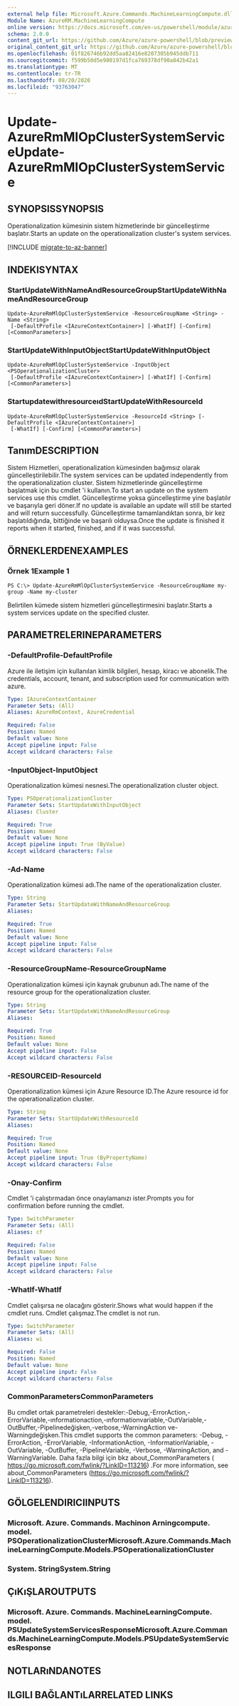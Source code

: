 ```yaml
---
external help file: Microsoft.Azure.Commands.MachineLearningCompute.dll-Help.xml
Module Name: AzureRM.MachineLearningCompute
online version: https://docs.microsoft.com/en-us/powershell/module/azurerm.machinelearningcompute/update-azurermmlopclustersystemservice
schema: 2.0.0
content_git_url: https://github.com/Azure/azure-powershell/blob/preview/src/ResourceManager/MachineLearningCompute/Commands.MachineLearningCompute/help/Update-AzureRmMlOpClusterSystemService.md
original_content_git_url: https://github.com/Azure/azure-powershell/blob/preview/src/ResourceManager/MachineLearningCompute/Commands.MachineLearningCompute/help/Update-AzureRmMlOpClusterSystemService.md
ms.openlocfilehash: 01f826746b92dd5aa82416e8207305b945ddb711
ms.sourcegitcommit: f599b50d5e980197d1fca769378df90a842b42a1
ms.translationtype: MT
ms.contentlocale: tr-TR
ms.lasthandoff: 08/20/2020
ms.locfileid: "93763047"
---
```

# <span data-ttu-id="fa4f8-101">Update-AzureRmMlOpClusterSystemService</span><span class="sxs-lookup"><span data-stu-id="fa4f8-101">Update-AzureRmMlOpClusterSystemService</span></span>

## <span data-ttu-id="fa4f8-102">SYNOPSIS</span><span class="sxs-lookup"><span data-stu-id="fa4f8-102">SYNOPSIS</span></span>
<span data-ttu-id="fa4f8-103">Operationalization kümesinin sistem hizmetlerinde bir güncelleştirme başlatır.</span><span class="sxs-lookup"><span data-stu-id="fa4f8-103">Starts an update on the operationalization cluster's system services.</span></span>

[!INCLUDE [migrate-to-az-banner](../../includes/migrate-to-az-banner.md)]

## <span data-ttu-id="fa4f8-104">INDEKI</span><span class="sxs-lookup"><span data-stu-id="fa4f8-104">SYNTAX</span></span>

### <span data-ttu-id="fa4f8-105">StartUpdateWithNameAndResourceGroup</span><span class="sxs-lookup"><span data-stu-id="fa4f8-105">StartUpdateWithNameAndResourceGroup</span></span>
```
Update-AzureRmMlOpClusterSystemService -ResourceGroupName <String> -Name <String>
 [-DefaultProfile <IAzureContextContainer>] [-WhatIf] [-Confirm] [<CommonParameters>]
```

### <span data-ttu-id="fa4f8-106">StartUpdateWithInputObject</span><span class="sxs-lookup"><span data-stu-id="fa4f8-106">StartUpdateWithInputObject</span></span>
```
Update-AzureRmMlOpClusterSystemService -InputObject <PSOperationalizationCluster>
 [-DefaultProfile <IAzureContextContainer>] [-WhatIf] [-Confirm] [<CommonParameters>]
```

### <span data-ttu-id="fa4f8-107">Startupdatewithresourceıd</span><span class="sxs-lookup"><span data-stu-id="fa4f8-107">StartUpdateWithResourceId</span></span>
```
Update-AzureRmMlOpClusterSystemService -ResourceId <String> [-DefaultProfile <IAzureContextContainer>]
 [-WhatIf] [-Confirm] [<CommonParameters>]
```

## <span data-ttu-id="fa4f8-108">Tanım</span><span class="sxs-lookup"><span data-stu-id="fa4f8-108">DESCRIPTION</span></span>
<span data-ttu-id="fa4f8-109">Sistem Hizmetleri, operationalization kümesinden bağımsız olarak güncelleştirilebilir.</span><span class="sxs-lookup"><span data-stu-id="fa4f8-109">The system services can be updated independently from the operationalization cluster.</span></span> <span data-ttu-id="fa4f8-110">Sistem hizmetlerinde güncelleştirme başlatmak için bu cmdlet 'i kullanın.</span><span class="sxs-lookup"><span data-stu-id="fa4f8-110">To start an update on the system services use this cmdlet.</span></span> <span data-ttu-id="fa4f8-111">Güncelleştirme yoksa güncelleştirme yine başlatılır ve başarıyla geri döner.</span><span class="sxs-lookup"><span data-stu-id="fa4f8-111">If no update is available an update will still be started and will return successfully.</span></span> <span data-ttu-id="fa4f8-112">Güncelleştirme tamamlandıktan sonra, bir kez başlatıldığında, bittiğinde ve başarılı olduysa.</span><span class="sxs-lookup"><span data-stu-id="fa4f8-112">Once the update is finished it reports when it started, finished, and if it was successful.</span></span>

## <span data-ttu-id="fa4f8-113">ÖRNEKLERDEN</span><span class="sxs-lookup"><span data-stu-id="fa4f8-113">EXAMPLES</span></span>

### <span data-ttu-id="fa4f8-114">Örnek 1</span><span class="sxs-lookup"><span data-stu-id="fa4f8-114">Example 1</span></span>
```
PS C:\> Update-AzureRmMlOpClusterSystemService -ResourceGroupName my-group -Name my-cluster
```

<span data-ttu-id="fa4f8-115">Belirtilen kümede sistem hizmetleri güncelleştirmesini başlatır.</span><span class="sxs-lookup"><span data-stu-id="fa4f8-115">Starts a system services update on the specified cluster.</span></span> 

## <span data-ttu-id="fa4f8-116">PARAMETRELERINE</span><span class="sxs-lookup"><span data-stu-id="fa4f8-116">PARAMETERS</span></span>

### <span data-ttu-id="fa4f8-117">-DefaultProfile</span><span class="sxs-lookup"><span data-stu-id="fa4f8-117">-DefaultProfile</span></span>
<span data-ttu-id="fa4f8-118">Azure ile iletişim için kullanılan kimlik bilgileri, hesap, kiracı ve abonelik.</span><span class="sxs-lookup"><span data-stu-id="fa4f8-118">The credentials, account, tenant, and subscription used for communication with azure.</span></span>

```yaml
Type: IAzureContextContainer
Parameter Sets: (All)
Aliases: AzureRmContext, AzureCredential

Required: False
Position: Named
Default value: None
Accept pipeline input: False
Accept wildcard characters: False
```

### <span data-ttu-id="fa4f8-119">-InputObject</span><span class="sxs-lookup"><span data-stu-id="fa4f8-119">-InputObject</span></span>
<span data-ttu-id="fa4f8-120">Operationalization kümesi nesnesi.</span><span class="sxs-lookup"><span data-stu-id="fa4f8-120">The operationalization cluster object.</span></span>

```yaml
Type: PSOperationalizationCluster
Parameter Sets: StartUpdateWithInputObject
Aliases: Cluster

Required: True
Position: Named
Default value: None
Accept pipeline input: True (ByValue)
Accept wildcard characters: False
```

### <span data-ttu-id="fa4f8-121">-Ad</span><span class="sxs-lookup"><span data-stu-id="fa4f8-121">-Name</span></span>
<span data-ttu-id="fa4f8-122">Operationalization kümesi adı.</span><span class="sxs-lookup"><span data-stu-id="fa4f8-122">The name of the operationalization cluster.</span></span>

```yaml
Type: String
Parameter Sets: StartUpdateWithNameAndResourceGroup
Aliases: 

Required: True
Position: Named
Default value: None
Accept pipeline input: False
Accept wildcard characters: False
```

### <span data-ttu-id="fa4f8-123">-ResourceGroupName</span><span class="sxs-lookup"><span data-stu-id="fa4f8-123">-ResourceGroupName</span></span>
<span data-ttu-id="fa4f8-124">Operationalization kümesi için kaynak grubunun adı.</span><span class="sxs-lookup"><span data-stu-id="fa4f8-124">The name of the resource group for the operationalization cluster.</span></span>

```yaml
Type: String
Parameter Sets: StartUpdateWithNameAndResourceGroup
Aliases: 

Required: True
Position: Named
Default value: None
Accept pipeline input: False
Accept wildcard characters: False
```

### <span data-ttu-id="fa4f8-125">-RESOURCEID</span><span class="sxs-lookup"><span data-stu-id="fa4f8-125">-ResourceId</span></span>
<span data-ttu-id="fa4f8-126">Operationalization kümesi için Azure Resource ID.</span><span class="sxs-lookup"><span data-stu-id="fa4f8-126">The Azure resource id for the operationalization cluster.</span></span>

```yaml
Type: String
Parameter Sets: StartUpdateWithResourceId
Aliases: 

Required: True
Position: Named
Default value: None
Accept pipeline input: True (ByPropertyName)
Accept wildcard characters: False
```

### <span data-ttu-id="fa4f8-127">-Onay</span><span class="sxs-lookup"><span data-stu-id="fa4f8-127">-Confirm</span></span>
<span data-ttu-id="fa4f8-128">Cmdlet 'i çalıştırmadan önce onaylamanızı ister.</span><span class="sxs-lookup"><span data-stu-id="fa4f8-128">Prompts you for confirmation before running the cmdlet.</span></span>

```yaml
Type: SwitchParameter
Parameter Sets: (All)
Aliases: cf

Required: False
Position: Named
Default value: None
Accept pipeline input: False
Accept wildcard characters: False
```

### <span data-ttu-id="fa4f8-129">-WhatIf</span><span class="sxs-lookup"><span data-stu-id="fa4f8-129">-WhatIf</span></span>
<span data-ttu-id="fa4f8-130">Cmdlet çalışırsa ne olacağını gösterir.</span><span class="sxs-lookup"><span data-stu-id="fa4f8-130">Shows what would happen if the cmdlet runs.</span></span>
<span data-ttu-id="fa4f8-131">Cmdlet çalışmaz.</span><span class="sxs-lookup"><span data-stu-id="fa4f8-131">The cmdlet is not run.</span></span>

```yaml
Type: SwitchParameter
Parameter Sets: (All)
Aliases: wi

Required: False
Position: Named
Default value: None
Accept pipeline input: False
Accept wildcard characters: False
```

### <span data-ttu-id="fa4f8-132">CommonParameters</span><span class="sxs-lookup"><span data-stu-id="fa4f8-132">CommonParameters</span></span>
<span data-ttu-id="fa4f8-133">Bu cmdlet ortak parametreleri destekler:-Debug,-ErrorAction,-ErrorVariable,-ınformationaction,-ınformationvariable,-OutVariable,-OutBuffer,-Pipelinedeğişken,-verbose,-WarningAction ve-Warningdeğişken.</span><span class="sxs-lookup"><span data-stu-id="fa4f8-133">This cmdlet supports the common parameters: -Debug, -ErrorAction, -ErrorVariable, -InformationAction, -InformationVariable, -OutVariable, -OutBuffer, -PipelineVariable, -Verbose, -WarningAction, and -WarningVariable.</span></span> <span data-ttu-id="fa4f8-134">Daha fazla bilgi için bkz about_CommonParameters ( https://go.microsoft.com/fwlink/?LinkID=113216) .</span><span class="sxs-lookup"><span data-stu-id="fa4f8-134">For more information, see about_CommonParameters (https://go.microsoft.com/fwlink/?LinkID=113216).</span></span>

## <span data-ttu-id="fa4f8-135">GÖLGELENDIRICI</span><span class="sxs-lookup"><span data-stu-id="fa4f8-135">INPUTS</span></span>

### <span data-ttu-id="fa4f8-136">Microsoft. Azure. Commands. Machinon Arningcompute. model. PSOperationalizationCluster</span><span class="sxs-lookup"><span data-stu-id="fa4f8-136">Microsoft.Azure.Commands.MachineLearningCompute.Models.PSOperationalizationCluster</span></span>

### <span data-ttu-id="fa4f8-137">System. String</span><span class="sxs-lookup"><span data-stu-id="fa4f8-137">System.String</span></span>

## <span data-ttu-id="fa4f8-138">ÇıKıŞLAR</span><span class="sxs-lookup"><span data-stu-id="fa4f8-138">OUTPUTS</span></span>

### <span data-ttu-id="fa4f8-139">Microsoft. Azure. Commands. MachineLearningCompute. model. PSUpdateSystemServicesResponse</span><span class="sxs-lookup"><span data-stu-id="fa4f8-139">Microsoft.Azure.Commands.MachineLearningCompute.Models.PSUpdateSystemServicesResponse</span></span>

## <span data-ttu-id="fa4f8-140">NOTLARıNDA</span><span class="sxs-lookup"><span data-stu-id="fa4f8-140">NOTES</span></span>

## <span data-ttu-id="fa4f8-141">ILGILI BAĞLANTıLAR</span><span class="sxs-lookup"><span data-stu-id="fa4f8-141">RELATED LINKS</span></span>

